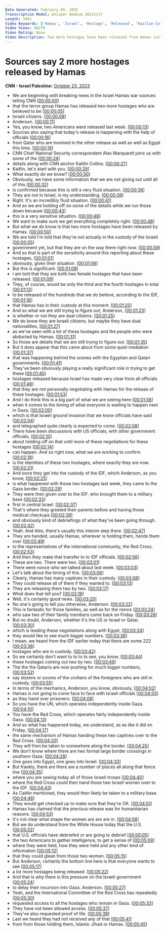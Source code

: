 ```yaml
---
Date Generated: February 09, 2025
Transcription Model: whisper medium 20231117
Length: 349s
Video Keywords: ['Hamas', 'Israel', 'Hostage', 'Released', 'Kaitlan Collins', 'Alex Marquardt']
Video Views: 48270
Video Rating: None
Video Description: Two more hostages have been released from Hamas custody following Qatari and Egyptian mediation, according to two Israeli officials and two other sources briefed on the matter. Hamas also said it released two hostages, according to a statement from Hamas spokesperson Abu Obaida. CNN reached out to the Israeli military, which declined to comment on the statement. The Israeli Prime Minister's Office also said they have no comment. CNN’s Alex Marquardt and Kaitlan Collins provide updates. #CNN #News
---
```


# Sources say 2 more hostages released by Hamas
**CNN - Israel Palestine:** [October 23, 2023](https://www.youtube.com/watch?v=-S-CE_zE5wk)
*  We are beginning with breaking news in the Israel Hamas war sources telling CNN [[00:00:00](https://www.youtube.com/watch?v=-S-CE_zE5wk&t=0.0s)]
*  that the terror group Hamas has released two more hostages who are believed to be [[00:00:05](https://www.youtube.com/watch?v=-S-CE_zE5wk&t=5.4s)]
*  Israeli citizens. [[00:00:09](https://www.youtube.com/watch?v=-S-CE_zE5wk&t=9.88s)]
*  Anderson. [[00:00:11](https://www.youtube.com/watch?v=-S-CE_zE5wk&t=11.120000000000001s)]
*  Yes, you know, two Americans were released last week. [[00:00:13](https://www.youtube.com/watch?v=-S-CE_zE5wk&t=13.24s)]
*  Sources also saying that today's release is happening with the help of officials [[00:00:16](https://www.youtube.com/watch?v=-S-CE_zE5wk&t=16.080000000000002s)]
*  from Qatar who are involved in the other release as well as well as Egypt this time. [[00:00:19](https://www.youtube.com/watch?v=-S-CE_zE5wk&t=19.64s)]
*  CNN Chief National Security correspondent Alex Marquardt joins us with some of the [[00:00:24](https://www.youtube.com/watch?v=-S-CE_zE5wk&t=24.68s)]
*  details along with CNN anchor Kaitlin Collins. [[00:00:27](https://www.youtube.com/watch?v=-S-CE_zE5wk&t=27.8s)]
*  Kaitlin, let's start with you. [[00:00:29](https://www.youtube.com/watch?v=-S-CE_zE5wk&t=29.76s)]
*  What exactly do we know? [[00:00:30](https://www.youtube.com/watch?v=-S-CE_zE5wk&t=30.96s)]
*  Obviously, we have some information that we are not giving out until all of this [[00:00:32](https://www.youtube.com/watch?v=-S-CE_zE5wk&t=32.32s)]
*  is confirmed because this is still a very fluid situation. [[00:00:36](https://www.youtube.com/watch?v=-S-CE_zE5wk&t=36.0s)]
*  They are not in Israel, is my understanding. [[00:00:39](https://www.youtube.com/watch?v=-S-CE_zE5wk&t=39.52s)]
*  Right. It's an incredibly fluid situation. [[00:00:41](https://www.youtube.com/watch?v=-S-CE_zE5wk&t=41.52s)]
*  And so we are holding off on some of the details while we run those down because [[00:00:43](https://www.youtube.com/watch?v=-S-CE_zE5wk&t=43.68s)]
*  this is a very sensitive situation. [[00:00:46](https://www.youtube.com/watch?v=-S-CE_zE5wk&t=46.88s)]
*  We want to make sure we get everything completely right. [[00:00:48](https://www.youtube.com/watch?v=-S-CE_zE5wk&t=48.480000000000004s)]
*  But what we do know is that two more hostages have been released by Hamas. [[00:00:50](https://www.youtube.com/watch?v=-S-CE_zE5wk&t=50.92s)]
*  We are told I'm told that they're not actually in the custody of the Israeli [[00:00:55](https://www.youtube.com/watch?v=-S-CE_zE5wk&t=55.2s)]
*  government yet, but that they are on the way there right now. [[00:00:59](https://www.youtube.com/watch?v=-S-CE_zE5wk&t=59.2s)]
*  And so that is part of the sensitivity around this reporting about these hostages, [[00:01:01](https://www.youtube.com/watch?v=-S-CE_zE5wk&t=61.64s)]
*  obviously, given their situation. [[00:01:06](https://www.youtube.com/watch?v=-S-CE_zE5wk&t=66.0s)]
*  But this is significant. [[00:01:08](https://www.youtube.com/watch?v=-S-CE_zE5wk&t=68.28s)]
*  I am told that they are both two female hostages that have been released. [[00:01:09](https://www.youtube.com/watch?v=-S-CE_zE5wk&t=69.36s)]
*  They, of course, would be only the third and the fourth hostages in total [[00:01:13](https://www.youtube.com/watch?v=-S-CE_zE5wk&t=73.44s)]
*  to be released of the hundreds that we do believe, according to the IDF, [[00:01:16](https://www.youtube.com/watch?v=-S-CE_zE5wk&t=76.92s)]
*  that Hamas has in their custody at this moment. [[00:01:20](https://www.youtube.com/watch?v=-S-CE_zE5wk&t=80.52000000000001s)]
*  And so what we are still trying to figure out, Anderson, [[00:01:23](https://www.youtube.com/watch?v=-S-CE_zE5wk&t=83.48s)]
*  is whether or not they are dual citizens. [[00:01:25](https://www.youtube.com/watch?v=-S-CE_zE5wk&t=85.8s)]
*  We do know they are Israeli citizens, but maybe they have dual nationalities, [[00:01:27](https://www.youtube.com/watch?v=-S-CE_zE5wk&t=87.76s)]
*  as we've seen with a lot of these hostages and the people who were abducted by Hamas. [[00:01:31](https://www.youtube.com/watch?v=-S-CE_zE5wk&t=91.36s)]
*  So those are details that we are still trying to figure out. [[00:01:35](https://www.youtube.com/watch?v=-S-CE_zE5wk&t=95.44s)]
*  But it does appear that this came about from some quiet mediation [[00:01:37](https://www.youtube.com/watch?v=-S-CE_zE5wk&t=97.92s)]
*  that was happening behind the scenes with the Egyptian and Qatari governments. [[00:01:41](https://www.youtube.com/watch?v=-S-CE_zE5wk&t=101.48s)]
*  They've been obviously playing a really significant role in trying to get these [[00:01:45](https://www.youtube.com/watch?v=-S-CE_zE5wk&t=105.36s)]
*  hostages released because Israel has made very clear from all officials [[00:01:48](https://www.youtube.com/watch?v=-S-CE_zE5wk&t=108.84s)]
*  that they are not personally negotiating with Hamas for the release of these hostages. [[00:01:53](https://www.youtube.com/watch?v=-S-CE_zE5wk&t=113.0s)]
*  And I do think this is a big part of what we are seeing here [[00:01:58](https://www.youtube.com/watch?v=-S-CE_zE5wk&t=118.08s)]
*  when it comes to the timing of what everyone is waiting to happen next in Gaza, [[00:02:00](https://www.youtube.com/watch?v=-S-CE_zE5wk&t=120.52s)]
*  which is that Israeli ground invasion that we know officials have said [[00:02:04](https://www.youtube.com/watch?v=-S-CE_zE5wk&t=124.4s)]
*  and telegraphed quite clearly is expected to come. [[00:02:08](https://www.youtube.com/watch?v=-S-CE_zE5wk&t=128.0s)]
*  There have been discussions with US officials, with other government officials, [[00:02:10](https://www.youtube.com/watch?v=-S-CE_zE5wk&t=130.96s)]
*  about holding off on that until more of these negotiations for these hostages [[00:02:14](https://www.youtube.com/watch?v=-S-CE_zE5wk&t=134.24s)]
*  can happen. And so right now, what we are working to confirm [[00:02:18](https://www.youtube.com/watch?v=-S-CE_zE5wk&t=138.76s)]
*  is the identities of these two hostages, where exactly they are now. [[00:02:21](https://www.youtube.com/watch?v=-S-CE_zE5wk&t=141.56s)]
*  And once they get into the custody of the IDF, which Anderson, as you know, [[00:02:25](https://www.youtube.com/watch?v=-S-CE_zE5wk&t=145.36s)]
*  is what happened with those two hostages last week, they came to the Gaza border. [[00:02:29](https://www.youtube.com/watch?v=-S-CE_zE5wk&t=149.8s)]
*  They were then given over to the IDF, who brought them to a military base [[00:02:33](https://www.youtube.com/watch?v=-S-CE_zE5wk&t=153.6s)]
*  first in central Israel. [[00:02:37](https://www.youtube.com/watch?v=-S-CE_zE5wk&t=157.64000000000001s)]
*  That's where they greeted their parents before and having those medical checkups [[00:02:39](https://www.youtube.com/watch?v=-S-CE_zE5wk&t=159.24s)]
*  and obviously kind of debriefings of what they've been going through. [[00:02:42](https://www.youtube.com/watch?v=-S-CE_zE5wk&t=162.64000000000001s)]
*  Yeah. And Alex, there's usually this interim step there. [[00:02:47](https://www.youtube.com/watch?v=-S-CE_zE5wk&t=167.24s)]
*  They are handed, usually Hamas, wherever is holding them, hands them over [[00:02:49](https://www.youtube.com/watch?v=-S-CE_zE5wk&t=169.52s)]
*  to the representatives of the international community, the Red Cross. [[00:02:53](https://www.youtube.com/watch?v=-S-CE_zE5wk&t=173.36s)]
*  And then they make that transfer to to IDF officials. [[00:02:56](https://www.youtube.com/watch?v=-S-CE_zE5wk&t=176.96s)]
*  These are two. There were two. [[00:03:01](https://www.youtube.com/watch?v=-S-CE_zE5wk&t=181.4s)]
*  There were nonce who we talked about last week. [[00:03:03](https://www.youtube.com/watch?v=-S-CE_zE5wk&t=183.64000000000001s)]
*  Let's talk about the timing of this. [[00:03:06](https://www.youtube.com/watch?v=-S-CE_zE5wk&t=186.72s)]
*  Clearly, Hamas has many captives in their custody. [[00:03:08](https://www.youtube.com/watch?v=-S-CE_zE5wk&t=188.72s)]
*  They could release all of them if they wanted to. [[00:03:13](https://www.youtube.com/watch?v=-S-CE_zE5wk&t=193.32000000000002s)]
*  They are releasing them two by two. [[00:03:17](https://www.youtube.com/watch?v=-S-CE_zE5wk&t=197.28s)]
*  What does that tell you? [[00:03:19](https://www.youtube.com/watch?v=-S-CE_zE5wk&t=199.28s)]
*  Well, it's certainly good news. [[00:03:20](https://www.youtube.com/watch?v=-S-CE_zE5wk&t=200.88s)]
*  No one's going to tell you otherwise, Anderson. [[00:03:22](https://www.youtube.com/watch?v=-S-CE_zE5wk&t=202.48s)]
*  This is fantastic for those families, as well as for the nonce [[00:03:24](https://www.youtube.com/watch?v=-S-CE_zE5wk&t=204.32s)]
*  who saw two of their family members come back on Friday. [[00:03:28](https://www.youtube.com/watch?v=-S-CE_zE5wk&t=208.16s)]
*  But no doubt, Anderson, whether it's the US or Israel or Qatar, [[00:03:30](https://www.youtube.com/watch?v=-S-CE_zE5wk&t=210.4s)]
*  which is leading these negotiations along with Egypt, [[00:03:34](https://www.youtube.com/watch?v=-S-CE_zE5wk&t=214.48s)]
*  they would like to see much bigger numbers. [[00:03:36](https://www.youtube.com/watch?v=-S-CE_zE5wk&t=216.68s)]
*  I mean, we heard from the IDF earlier today that there are some 222 [[00:03:38](https://www.youtube.com/watch?v=-S-CE_zE5wk&t=218.52s)]
*  hostages who are in custody. [[00:03:42](https://www.youtube.com/watch?v=-S-CE_zE5wk&t=222.8s)]
*  So we certainly don't want to to to to see, you know, [[00:03:44](https://www.youtube.com/watch?v=-S-CE_zE5wk&t=224.92000000000002s)]
*  these hostages coming out two by two. [[00:03:49](https://www.youtube.com/watch?v=-S-CE_zE5wk&t=229.16s)]
*  The the the Qataris are now pushing for much bigger numbers, [[00:03:52](https://www.youtube.com/watch?v=-S-CE_zE5wk&t=232.0s)]
*  say dozens or scores of the civilians of the foreigners who are still in custody. [[00:03:55](https://www.youtube.com/watch?v=-S-CE_zE5wk&t=235.96s)]
*  In terms of the mechanics, Anderson, you know, obviously, [[00:04:02](https://www.youtube.com/watch?v=-S-CE_zE5wk&t=242.48000000000002s)]
*  Hamas is not going to come face to face with Israeli officials [[00:04:05](https://www.youtube.com/watch?v=-S-CE_zE5wk&t=245.32s)]
*  as they hand over prisoners. [[00:04:08](https://www.youtube.com/watch?v=-S-CE_zE5wk&t=248.92000000000002s)]
*  So you have the UN, which operates independently inside Gaza. [[00:04:10](https://www.youtube.com/watch?v=-S-CE_zE5wk&t=250.72s)]
*  You have the Red Cross, which operates fairly independently inside Gaza. [[00:04:13](https://www.youtube.com/watch?v=-S-CE_zE5wk&t=253.68s)]
*  And so what has happened today, we understand, as as like it did on Friday, [[00:04:17](https://www.youtube.com/watch?v=-S-CE_zE5wk&t=257.2s)]
*  the same mechanism of Hamas handing these two captives over to the Red Cross. [[00:04:20](https://www.youtube.com/watch?v=-S-CE_zE5wk&t=260.56s)]
*  They will then be taken to somewhere along the border. [[00:04:25](https://www.youtube.com/watch?v=-S-CE_zE5wk&t=265.71999999999997s)]
*  We don't know where there are two formal large border crossings in southern Gaza. [[00:04:28](https://www.youtube.com/watch?v=-S-CE_zE5wk&t=268.12s)]
*  One goes into Egypt, one goes into Israel. [[00:04:33](https://www.youtube.com/watch?v=-S-CE_zE5wk&t=273.91999999999996s)]
*  But frankly, there are there are a number of places all along that fence line [[00:04:35](https://www.youtube.com/watch?v=-S-CE_zE5wk&t=275.71999999999997s)]
*  where you are seeing today all of those Israeli troops [[00:04:40](https://www.youtube.com/watch?v=-S-CE_zE5wk&t=280.15999999999997s)]
*  where the Red Cross could then hand those two Israeli women over to the IDF. [[00:04:43](https://www.youtube.com/watch?v=-S-CE_zE5wk&t=283.72s)]
*  As Caitlin mentioned, they would then likely be taken to a military base. [[00:04:48](https://www.youtube.com/watch?v=-S-CE_zE5wk&t=288.04s)]
*  They would get checked up to make sure that they're OK. [[00:04:51](https://www.youtube.com/watch?v=-S-CE_zE5wk&t=291.32s)]
*  Hamas has claimed that the previous release was for humanitarian reasons. [[00:04:53](https://www.youtube.com/watch?v=-S-CE_zE5wk&t=293.88s)]
*  It's not clear what shape the women are are are in. [[00:04:58](https://www.youtube.com/watch?v=-S-CE_zE5wk&t=298.2s)]
*  But we do understand from the White House today that the U.S. [[00:05:02](https://www.youtube.com/watch?v=-S-CE_zE5wk&t=302.48s)]
*  that U.S. officials have debriefed or are going to debrief [[00:05:05](https://www.youtube.com/watch?v=-S-CE_zE5wk&t=305.76s)]
*  the two Americans to gather intelligence, to get a sense of [[00:05:09](https://www.youtube.com/watch?v=-S-CE_zE5wk&t=309.16s)]
*  where they were held, how they were held and any other kind of information [[00:05:12](https://www.youtube.com/watch?v=-S-CE_zE5wk&t=312.59999999999997s)]
*  that they could glean from those two women. [[00:05:15](https://www.youtube.com/watch?v=-S-CE_zE5wk&t=315.47999999999996s)]
*  But Anderson, certainly the bottom line here is that everyone wants to see [[00:05:17](https://www.youtube.com/watch?v=-S-CE_zE5wk&t=317.96s)]
*  a lot more hostages being released. [[00:05:22](https://www.youtube.com/watch?v=-S-CE_zE5wk&t=322.15999999999997s)]
*  And that is why there is this pressure on the Israeli government [[00:05:24](https://www.youtube.com/watch?v=-S-CE_zE5wk&t=324.76s)]
*  to delay their incursion into Gaza. Anderson. [[00:05:27](https://www.youtube.com/watch?v=-S-CE_zE5wk&t=327.36s)]
*  Yeah, and the International Committee of the Red Cross has repeatedly [[00:05:30](https://www.youtube.com/watch?v=-S-CE_zE5wk&t=330.68s)]
*  requested access to all the hostages who remain in Gaza. [[00:05:33](https://www.youtube.com/watch?v=-S-CE_zE5wk&t=333.68s)]
*  They have not been allowed access. [[00:05:37](https://www.youtube.com/watch?v=-S-CE_zE5wk&t=337.91999999999996s)]
*  They've also requested proof of life. [[00:05:39](https://www.youtube.com/watch?v=-S-CE_zE5wk&t=339.32s)]
*  Last we heard they had not received any of that [[00:05:41](https://www.youtube.com/watch?v=-S-CE_zE5wk&t=341.68s)]
*  from from those holding them, Islamic Jihad or Hamas. [[00:05:45](https://www.youtube.com/watch?v=-S-CE_zE5wk&t=345.0s)]
